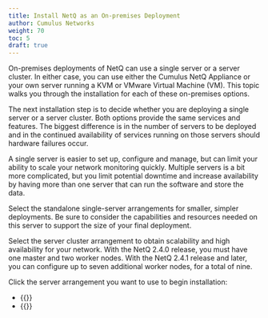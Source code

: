 ```yaml
---
title: Install NetQ as an On-premises Deployment
author: Cumulus Networks
weight: 70
toc: 5
draft: true
---
```

On-premises deployments of NetQ can use a single server or a server cluster. In either case, you can use either the Cumulus NetQ Appliance or your own server running a KVM or VMware Virtual Machine (VM). This topic walks you through the installation for each of these on-premises options.

The next installation step is to decide whether you are deploying a single server or a server cluster. Both options provide the same services and features. The biggest difference is in the number of servers to be deployed and in the continued availability of services running on those servers should hardware failures occur.

A single server is easier to set up, configure and manage, but can limit your ability to scale your network monitoring quickly. Multiple servers is a bit more complicated, but you limit potential downtime and increase availability by having more than one server that can run the software and store the data.

Select the standalone single-server arrangements for smaller, simpler deployments. Be sure to consider the capabilities and resources needed on this server to support the size of your final deployment.

Select the server cluster arrangement to obtain scalability and high availability for your network. With the NetQ 2.4.0 release, you must have one master and two worker nodes. With the NetQ 2.4.1 release and later, you can configure up to seven additional worker nodes, for a total of nine.

Click the server arrangement you want to use to begin installation:

- {{<link title="Choose an On-premises System Platform" text="Use a Single Server Arrangement">}}
- {{<link title="Choose an On-premises System Platform for Your Cluster" text="Use a Server Cluster Arrangement">}}
